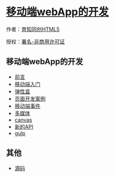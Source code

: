 # [移动端webApp的开发]()

作者：[育知同创HTML5](http://www.yztcedu.com)

授权：<a rel="license" href="http://creativecommons.org/licenses/by-nc/4.0/">署名-非商用许可证</a>

## 移动端webApp的开发

- [前言](#README)
- [移动端入门](#docs/basic/移动端入门)
- [弹性盒](#docs/basic/弹性盒)
- [页面开发案例](#docs/basic/页面开发案例)
- [移动端事件](#docs/basic/移动端事件)
- [多媒体](#docs/basic/多媒体)
- [canvas](#docs/basic/canvas)
- [新的API](#docs/basic/新的API)
- [gulp](#docs/basic/gulp)



## 其他
- [源码](http://github.com/yupeng528)

